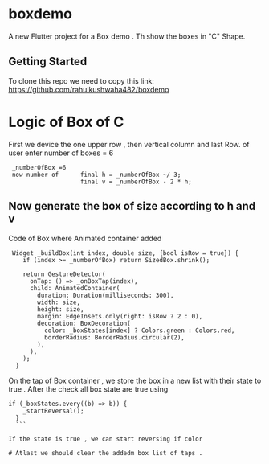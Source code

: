 # boxdemo

A new Flutter project for a Box demo . Th show the boxes in "C" Shape.

## Getting Started

To clone this repo we need to copy this link:
 https://github.com/rahulkushwaha482/boxdemo


# Logic of Box of C

First we device the one upper row , then vertical column and last Row.
 of user enter number of boxes = 6
```
 _numberOfBox =6
 now number of      final h = _numberOfBox ~/ 3;
                    final v = _numberOfBox - 2 * h;

```

## Now generate the box of size according to h and v
Code of Box where Animated container added 
```
 Widget _buildBox(int index, double size, {bool isRow = true}) {
    if (index >= _numberOfBox) return SizedBox.shrink();

    return GestureDetector(
      onTap: () => _onBoxTap(index),
      child: AnimatedContainer(
        duration: Duration(milliseconds: 300),
        width: size,
        height: size,
        margin: EdgeInsets.only(right: isRow ? 2 : 0),
        decoration: BoxDecoration(
          color: _boxStates[index] ? Colors.green : Colors.red,
          borderRadius: BorderRadius.circular(2),
        ),
      ),
    );
  }
  ```

  On the tap of Box container , we store the box in a new list with their state to true .
  After the check all box state are true using 
  ```
  if (_boxStates.every((b) => b)) {
      _startReversal();
    }
    ```

If the state is true , we can start reversing if color 

# Atlast we should clear the addedm box list of taps .
